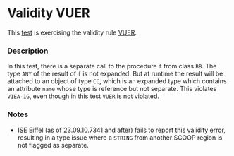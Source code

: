# Validity VUER

This [test](.) is exercising the validity rule [VUER](../../vuer/Readme.md).

### Description

In this test, there is a separate call to the procedure `f` from class `BB`. The type `ANY` of the result of `f` is not expanded. But at runtime the result will be attached to an object of type `CC`, which is an expanded type which contains an attribute `name` whose type is reference but not separate. This violates `V1EA-1G`, even though in this test `VUER` is not violated.

### Notes

* ISE Eiffel (as of 23.09.10.7341 and after) fails to report this validity error, resulting in a type issue where a `STRING` from another SCOOP region is not flagged as separate.
